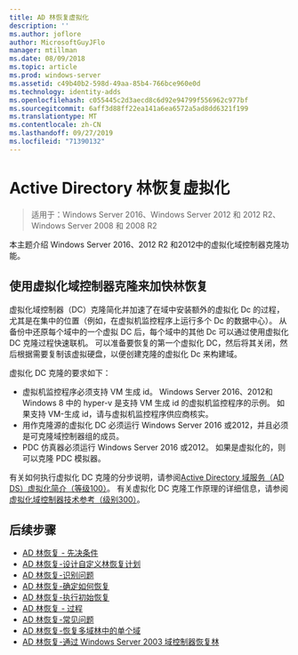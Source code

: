 ```yaml
---
title: AD 林恢复虚拟化
description: ''
ms.author: joflore
author: MicrosoftGuyJFlo
manager: mtillman
ms.date: 08/09/2018
ms.topic: article
ms.prod: windows-server
ms.assetid: c49b40b2-598d-49aa-85b4-766bce960e0d
ms.technology: identity-adds
ms.openlocfilehash: c055445c2d3aecd8c6d92e94799f556962c977bf
ms.sourcegitcommit: 6aff3d88ff22ea141a6ea6572a5ad8dd6321f199
ms.translationtype: MT
ms.contentlocale: zh-CN
ms.lasthandoff: 09/27/2019
ms.locfileid: "71390132"
---
```

# <a name="active-directory-forest-recovery-virtualization"></a>Active Directory 林恢复虚拟化

>适用于：Windows Server 2016、Windows Server 2012 和 2012 R2、Windows Server 2008 和 2008 R2

本主题介绍 Windows Server 2016、2012 R2 和2012中的虚拟化域控制器克隆功能。  

## <a name="using-virtualized-domain-controller-cloning-to-expedite-forest-recovery"></a>使用虚拟化域控制器克隆来加快林恢复

虚拟化域控制器（DC）克隆简化并加速了在域中安装额外的虚拟化 Dc 的过程，尤其是在集中的位置（例如，在虚拟机监控程序上运行多个 Dc 的数据中心）。 从备份中还原每个域中的一个虚拟 DC 后，每个域中的其他 Dc 可以通过使用虚拟化 DC 克隆过程快速联机。 可以准备要恢复的第一个虚拟化 DC，然后将其关闭，然后根据需要复制该虚拟硬盘，以便创建克隆的虚拟化 Dc 来构建域。  
  
虚拟化 DC 克隆的要求如下：  
  
- 虚拟机监控程序必须支持 VM 生成 id。 Windows Server 2016、2012和 Windows 8 中的 hyper-v 是支持 VM 生成 id 的虚拟机监控程序的示例。 如果支持 VM-生成 id，请与虚拟机监控程序供应商核实。  
- 用作克隆源的虚拟化 DC 必须运行 Windows Server 2016 或2012，并且必须是可克隆域控制器组的成员。 
- PDC 仿真器必须运行 Windows Server 2016 或2012。 如果是虚拟化的，则可以克隆 PDC 模拟器。  
  
有关如何执行虚拟化 DC 克隆的分步说明，请参阅[Active Directory 域服务（AD DS）虚拟化简介（等级100）](../Introduction-to-Active-Directory-Domain-Services-AD-DS-Virtualization-Level-100.md)。 有关虚拟化 DC 克隆工作原理的详细信息，请参阅[虚拟化域控制器技术参考（级别300）](../deploy/virtual-dc/virtualized-domain-controller-technical-reference--level-300-.md)。 

## <a name="next-steps"></a>后续步骤

- [AD 林恢复 - 先决条件](AD-Forest-Recovery-Prerequisties.md)  
- [AD 林恢复-设计自定义林恢复计划](AD-Forest-Recovery-Devising-a-Plan.md)  
- [AD 林恢复-识别问题](AD-Forest-Recovery-Identify-the-Problem.md)
- [AD 林恢复-确定如何恢复](AD-Forest-Recovery-Determine-how-to-Recover.md)
- [AD 林恢复-执行初始恢复](AD-Forest-Recovery-Perform-initial-recovery.md)  
- [AD 林恢复 - 过程](AD-Forest-Recovery-Procedures.md)  
- [AD 林恢复-常见问题](AD-Forest-Recovery-FAQ.md)  
- [AD 林恢复-恢复多域林中的单个域](AD-Forest-Recovery-Single-Domain-in-Multidomain-Recovery.md)  
- [AD 林恢复-通过 Windows Server 2003 域控制器恢复林](AD-Forest-Recovery-Windows-Server-2003.md) 
